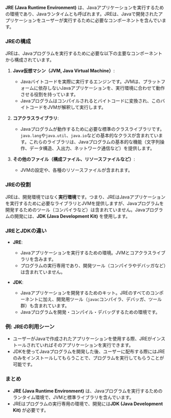 **JRE (Java Runtime Environment)** は、Javaアプリケーションを実行するための環境であり、Javaランタイムとも呼ばれます。JREは、Javaで開発されたアプリケーションをユーザーが実行するために必要なコンポーネントを含んでいます。

### JREの構成

JREは、Javaプログラムを実行するために必要な以下の主要なコンポーネントから構成されています。

1. **Java仮想マシン（JVM, Java Virtual Machine）**:
   - Javaバイトコードを実際に実行するエンジンです。JVMは、プラットフォームに依存しないJavaアプリケーションを、実行環境に合わせて動作させる役割を持っています。
   - Javaプログラムはコンパイルされるとバイトコードに変換され、このバイトコードをJVMが解釈して実行します。

2. **コアクラスライブラリ**:
   - Javaプログラムが動作するために必要な標準のクラスライブラリです。`java.lang`や`java.util`、`java.io`などの基本的なクラスが含まれています。これらのライブラリは、Javaプログラムの基本的な機能（文字列操作、データ構造、入出力、ネットワーク通信など）を提供します。

3. **その他のファイル（構成ファイル、リソースファイルなど）**:
   - JVMの設定や、各種のリソースファイルが含まれます。

### JREの役割

JREは、開発環境ではなく**実行環境**です。つまり、JREはJavaアプリケーションを実行するために必要なライブラリとJVMを提供しますが、Javaプログラムを開発するためのツール（コンパイラなど）は含まれていません。Javaプログラムの開発には、**JDK (Java Development Kit)** を使用します。

### JREとJDKの違い

- **JRE**:
  - Javaアプリケーションを実行するための環境。JVMとコアクラスライブラリを含みます。
  - プログラムの実行専用であり、開発ツール（コンパイラやデバッガなど）は含まれていません。

- **JDK**:
  - Javaアプリケーションを開発するためのキット。JREのすべてのコンポーネントに加え、開発用ツール（`javac`コンパイラ、デバッガ、ツール群）も含まれています。
  - Javaプログラムを開発・コンパイル・デバッグするための環境です。

### 例: JREの利用シーン

- ユーザーがJavaで作成されたアプリケーションを使用する際、JREがインストールされていればそのアプリケーションを実行できます。
- JDKを使ってJavaプログラムを開発した後、ユーザーに配布する際にはJREのみをインストールしてもらうことで、プログラムを実行してもらうことが可能です。

### まとめ

- **JRE (Java Runtime Environment)** は、Javaプログラムを実行するためのランタイム環境で、JVMと標準ライブラリを含んでいます。
- JREはプログラムの実行専用の環境で、開発には**JDK (Java Development Kit)** が必要です。
